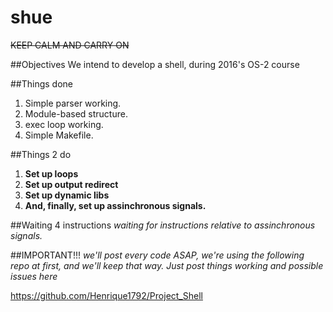 # shue


~~KEEP CALM AND CARRY ON~~


##Objectives
  We intend to develop a shell, during 2016's OS-2 course

##Things done
  1. Simple parser working.
  2. Module-based structure.
  3. exec loop working.
  4. Simple Makefile.

##Things 2 do
  1. **Set up loops**
  2. **Set up output redirect**
  3. **Set up dynamic libs**
  4. **And, finally, set up assinchronous signals.**

##Waiting 4 instructions
  *waiting for instructions relative to assinchronous signals.*


##IMPORTANT!!!
  _we'll post every code ASAP, we're using the following repo at first, and we'll keep that way. Just post things working and possible issues here_

  https://github.com/Henrique1792/Project_Shell
